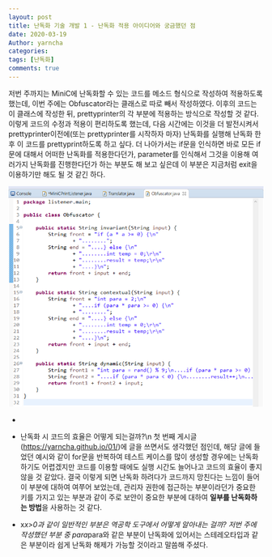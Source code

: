 ```yaml
---
layout: post
title: 난독화 기술 개발 1 - 난독화 적용 아이디어와 궁금했던 점
date: 2020-03-19
Author: yarncha
categories:
tags: [난독화]
comments: true
---
```


저번 주까지는 MiniC에 난독화할 수 있는 코드를 메소드 형식으로 작성하여 적용하도록 했는데, 이번 주에는 Obfuscator라는 클래스로 따로 빼서 작성하였다. 이후의 코드는 이 클래스에 작성한 뒤, prettyprinter의 각 부분에 적용하는 방식으로 작성할 것 같다. 이렇게 코드의 수정과 적용이 편리하도록 했는데, 다음 시간에는 이것을 더 발전시켜서 prettyprinter이전에(또는 prettyprinter를 시작하자 마자) 난독화를 실행해 난독화 한 후 이 코드를 prettyprint하도록 하고 싶다. 더 나아가서는 if문을 인식하면 바로 모든 if문에 대해서 어떠한 난독화를 적용한다던가, parameter를 인식해서 그것을 이용해 여러가지 난독화를 진행한다던가 하는 부분도 해 보고 싶은데 이 부분은 지금처럼 exit을 이용하기만 해도 될 것 같긴 하다.

![graph](<\images\03_01.png>)

<!-- 또한 이번 주에는 제시된 방법이 아닌 나만의 방법을 생각해 보았다. 다음은 시도해 본 몇 가지 난독화 방법이다.

### 1. 경우의 수를 많게 하는 방법

첫 주차 DSE를 다루면서 생각해본 부분이다. (참고 : https://yarncha.github.io/01/) DSE는 다양한 테스트 케이스를 생성하는 방법이므로, 이 테스트 케이스의 개수를 늘리는 접근 방법을 제안한 바 있다.

### 2. 일반적인 난독화 코드의 변환

지난 시간에 했던 부분에서 해당 부분이 뻔한 부분이라, 난독화 해제 도구에서 인식하고 삭제할 가능성이 있다는 피드백을 받았다. 이 부분을 어떻게 고칠 지 생각해보았다.

### 3. -->

+

- 난독화 시 코드의 효율은 어떻게 되는걸까?\n
첫 번째 게시글 (<https://yarncha.github.io/01/>)에 글을 쓰면서도 생각했던 점인데, 해당 글에 들었던 예시와 같이 for문을 반복하여 테스트 케이스를 많이 생성할 경우에는 난독화 하기도 어렵겠지만 코드를 이용할 때에도 실행 시간도 늘어나고 코드의 효율이 좋지 않을 것 같았다. 결국 이렇게 되면 난독화 하려다가 코드까지 망친다는 느낌이 들어 이 부분에 대하여 여쭈어 보었는데, 관리자 권한에 접근하는 부분이라던가 중요한 키를 가지고 있는 부분과 같이 주로 보안이 중요한 부분에 대하여 **일부를 난독화하는 방법**을 사용하는 것 같다.

- x*x>0과 같이 일반적인 부분은 역공학 도구에서 어떻게 알아내는 걸까?
저번 주에 작성했던 부분 중 para*para와 같은 부분이 난독화에 있어서는 스테레오타입과 같은 부분이라 쉽게 난독화 해제가 가능할 것이라고 말씀해 주셨다.
